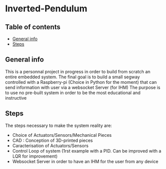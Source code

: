 # Inverted-Pendulum

## Table of contents
* [General info](#general-info)
* [Steps](#steps)

## General info
This is a personnal project in progress in order to build from scratch an entire embedded system.
The final goal is to build a small segway controlled with a Raspberry-pi (Choice in Python for the moment) that can send information with user via a websocket Server (for IHM)
The purpose is to use no pre-built system in order to be the most educational and instructive
	
## Steps
The steps necessary to make the system reality are:

* Choice of Actuators/Sensors/Mechanical Pieces
* CAD : Conception of 3D-printed pieces
* Caracterisation of Actuators/Sensors
* Control Loop of system (1rst example with a PID. Can be improved with a LQR for improvement)
* Websocket Server in order to have an IHM for the user from any device
